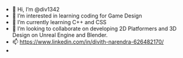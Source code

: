 - 👋 Hi, I’m @div1342
- 👀 I’m interested in learning coding for Game Design
- 🌱 I’m currently learning C++ and CSS
- 💞️ I’m looking to collaborate on developing 2D Platformers and 3D Design on Unreal Engine and Blender. 
- 📫 https://www.linkedin.com/in/divith-narendra-626482170/
- 

<!---
div1342/div1342 is a ✨ special ✨ repository because its `README.md` (this file) appears on your GitHub profile.
You can click the Preview link to take a look at your changes.
--->
